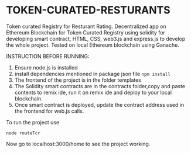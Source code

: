 # TOKEN-CURATED-RESTURANTS
Token curated Registry for Resturant Rating.
Decentralized app on Ethereum Blockchain for Token Curated Registry using solidity for developing smart contract, HTML, CSS, web3.js and express.js to develop the whole project. Tested on local Ethereum blockchain using Ganache.

INSTRUCTION BEFORE RUNNING:
1) Ensure node.js is installed
2) install dependencies mentioned in package json file    ``` npm install ```
3) The frontend of the project is in the folder templates
4) The Solidity smart contracts are in the contracts folder,copy and paste contents to remix ide, run it on remix ide and deploy to your local blockchain.
5) Once smart contract is deployed, update the contract address used in the frontend for web.js calls.

To run the project use

```
node routeTcr
```

Now go to localhost:3000/home to see the project working.
